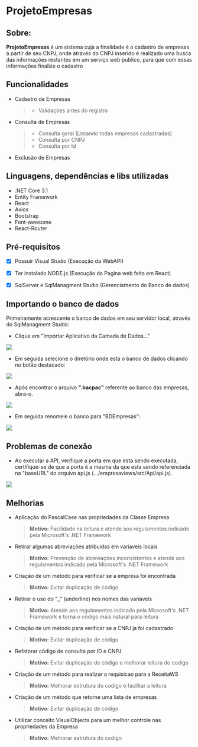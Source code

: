 


# ProjetoEmpresas
## Sobre: 
**ProjetoEmpresas** é um sistema cuja a finalidade é o cadastro de empresas a partir de seu CNPJ, onde através do CNPJ inserido é realizado uma busca das informações restantes em um serviço web publico, para que com essas informações finalize o cadastro</p>

## Funcionalidades
- Cadastro de Empresas
	> - Validações antes do registro
- Consulta de Empresas
	> - Consulta geral (Listando todas empresas cadastradas)
	> - Consulta por CNPJ
	> - Consulta por Id
- Exclusão de Empresas
## Linguagens, dependências e libs utilizadas
- .NET Core 3.1
- Entity Framework
- React
- Axios
- Bootstrap
- Font-awesome
- React-Router
 
## Pré-requisitos

 - [x] Possuir Visual Studio (Execução da WebAPI)

 - [x] Ter instalado NODE.js (Execução da Pagina web feita em React)
 - [x] SqlServer e SqlManagment Studio (Gerenciamento do Banco de dados)

## Importando o banco de dados
Primeiramente acrescente o banco de dados em seu servidor local, através do SqlManagment Studio:
- Clique em "Importar Aplicativo da Camada de Dados..."

<img src = "https://ik.imagekit.io/ryanraul/print1_ZyxbRvgoh.jpg">

- Em seguida selecione o diretório onde esta o  banco de dados clicando no botão destacado:

<img src = "https://ik.imagekit.io/ryanraul/_55BC2230-E8D9-44F6-9EF7-EC944996AF97_.png_5JQu1bMyQL.jpg">

- Após encontrar o arquivo  **".bacpac"** referente ao banco das empresas, abra-o.

<img src = "https://ik.imagekit.io/ryanraul/_C1DB0D7D-24FA-40CF-9BCA-806A73AA7EE2_.png_1A-Nj7PGN.jpg">

- Em seguida renomeie o banco para "BDEmpresas":

<img src = "https://ik.imagekit.io/ryanraul/print2_KDiv_HwSb.jpg">

## Problemas de conexão
- Ao executar a API, verifique a porta em que esta sendo executada, certifique-se de que a porta é a mesma da que esta sendo referenciada na "baseURL" do arquivo api.js (.../empresaviews/src/Api/api.js).

<img src = "https://ik.imagekit.io/ryanraul/print3_2ddoLZKYfJ.jpg">

## Melhorias

- Aplicação do PascalCase nas propriedades da Classe Empresa
	> **Motivo:** Facilidade na leitura e atende aos regulamentos indicado pela Microsoft's .NET Framework
	
- Retirar algumas abreviações atribuidas em variaveis locais
	> **Motivo:** Prevenção de abreviações inconsistentes e atende aos regulamentos indicado pela Microsoft's .NET Framework
		
- Criação de um metodo para verificar se a empresa foi encontrada
	> **Motivo:** Evitar duplicação de código
			
- Retirar o uso do "_" (underline) nos nomes das variaveis
	> **Motivo:** Atende aos regulamentos indicado pela Microsoft's .NET Framework e torna o código mais natural para leitura
			
- Criação de um metodo para verificar se a CNPJ ja foi cadastrado
	> **Motivo:** Evitar duplicação de código
	
- Refatorar código de consulta por ID e CNPJ
	> **Motivo:** Evitar duplicação de código e melhorar leitura do codigo
	
- Criação de um método para realizar a requisicao para a ReceitaWS
	> **Motivo:** Melhorar estrutura do codigo e facilitar a leitura
	
- Criação de um método que retorne uma lista de empresas
	> **Motivo:** Evitar duplicação de código
	
- Utilizar conceito VisualObjects para um melhor controle nas propriedades da Empresa
	> **Motivo:** Melhorar estrutura do codigo

	
